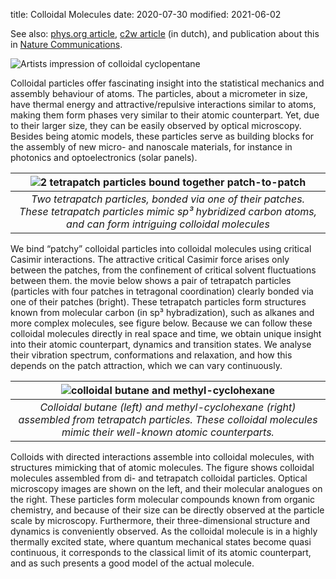 title: Colloidal Molecules
date: 2020-07-30
modified: 2021-06-02

See also: [phys.org article](https://phys.org/news/2021-05-micrometer-size-molecular-kit-real-chemical.html), [c2w article](https://www.c2w.nl/nieuws/modelmoleculen-op-micrometerschaal-geven-inzicht-in-chemische-reacties) (in dutch), and publication about this in [Nature Communications](http://dx.doi.org/10.1038/s41467-021-23144-6).

![Artists impression of colloidal cyclopentane]({static}/images/cyclopentane-artist.jpg "Artists impression of colloidal cyclopentane") 

Colloidal particles offer fascinating insight into the statistical mechanics and assembly behaviour of atoms. 
The particles, about a micrometer in size, have thermal energy and attractive/repulsive interactions similar to atoms,
making them form phases very similar to their atomic counterpart. Yet, due to their larger size, they can be easily 
observed by optical microscopy. Besides being atomic models, these particles serve as building blocks for the assembly 
of new micro- and nanoscale materials, for instance in photonics and optoelectronics (solar panels). 

| ![2 tetrapatch particles bound together patch-to-patch]({static}/images/tetrapatch_binding.gif "2 tetrapatch particles bound together patch-to-patch") | 
|:--:| 
| *Two tetrapatch particles, bonded via one of their patches. These tetrapatch particles mimic sp³ hybridized carbon atoms, and can form intriguing colloidal molecules* |

We bind “patchy” colloidal particles into colloidal molecules using critical Casimir interactions. The attractive
critical Casimir force arises only between the patches, from the confinement of critical solvent fluctuations between them.
the movie below shows a pair of tetrapatch particles (particles with four patches in tetragonal coordination) clearly bonded 
via one of their patches (bright). These tetrapatch particles form structures known from molecular carbon (in sp³ hybradization),
such as alkanes and more complex molecules, see figure below. Because we can follow these colloidal molecules directly in real 
space and time, we obtain unique insight into their atomic counterpart, dynamics and transition states. We analyse their vibration 
spectrum, conformations and relaxation, and how this depends on the patch attraction, which we can vary continuously.

| ![colloidal butane and methyl-cyclohexane]({static}/images/colloidal-molecules.png "colloidal butane and methyl-cyclohexane") | 
|:--:| 
| *Colloidal butane (left) and methyl-cyclohexane (right) assembled from tetrapatch particles. These colloidal molecules mimic their well-known atomic counterparts.* |

Colloids with directed interactions assemble into colloidal molecules, with structures mimicking that of atomic molecules. The 
figure shows colloidal molecules assembled from di- and tetrapatch colloidal particles. Optical microscopy images are shown on 
the left, and their molecular analogues on the right. These particles form molecular compounds known from organic chemistry, 
and because of their size can be directly observed at the particle scale by microscopy. Furthermore, their three-dimensional 
structure and dynamics is conveniently observed. As the colloidal molecule is in a highly thermally excited state, where quantum 
mechanical states become quasi continuous, it corresponds to the classical limit of its atomic counterpart, and as such presents 
a good model of the actual molecule.
